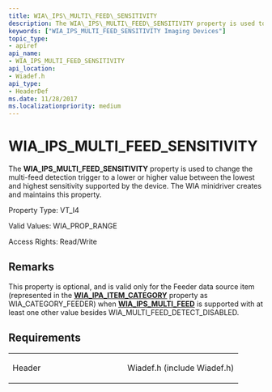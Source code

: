 ```yaml
---
title: WIA\_IPS\_MULTI\_FEED\_SENSITIVITY
description: The WIA\_IPS\_MULTI\_FEED\_SENSITIVITY property is used to change the multi-feed detection trigger to a lower or higher value between the lowest and highest sensitivity supported by the device. The WIA minidriver creates and maintains this property.
keywords: ["WIA_IPS_MULTI_FEED_SENSITIVITY Imaging Devices"]
topic_type:
- apiref
api_name:
- WIA_IPS_MULTI_FEED_SENSITIVITY
api_location:
- Wiadef.h
api_type:
- HeaderDef
ms.date: 11/28/2017
ms.localizationpriority: medium
---
```


# WIA\_IPS\_MULTI\_FEED\_SENSITIVITY


The **WIA\_IPS\_MULTI\_FEED\_SENSITIVITY** property is used to change the multi-feed detection trigger to a lower or higher value between the lowest and highest sensitivity supported by the device. The WIA minidriver creates and maintains this property.




Property Type: VT\_I4

Valid Values: WIA\_PROP\_RANGE

Access Rights: Read/Write

Remarks
-------

This property is optional, and is valid only for the Feeder data source item (represented in the [**WIA\_IPA\_ITEM\_CATEGORY**](wia-ipa-item-category.md) property as WIA\_CATEGORY\_FEEDER) when [**WIA\_IPS\_MULTI\_FEED**](wia-ips-multi-feed.md) is supported with at least one other value besides WIA\_MULTI\_FEED\_DETECT\_DISABLED.

Requirements
------------

<table>
<colgroup>
<col width="50%" />
<col width="50%" />
</colgroup>
<tbody>
<tr class="odd">
<td><p>Header</p></td>
<td>Wiadef.h (include Wiadef.h)</td>
</tr>
</tbody>
</table>

 

 





